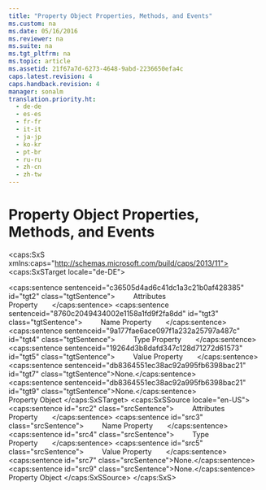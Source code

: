 ```yaml
---
title: "Property Object Properties, Methods, and Events"
ms.custom: na
ms.date: 05/16/2016
ms.reviewer: na
ms.suite: na
ms.tgt_pltfrm: na
ms.topic: article
ms.assetid: 21f67a7d-6273-4648-9abd-2236650efa4c
caps.latest.revision: 4
caps.handback.revision: 4
manager: sonalm
translation.priority.ht: 
  - de-de
  - es-es
  - fr-fr
  - it-it
  - ja-jp
  - ko-kr
  - pt-br
  - ru-ru
  - zh-cn
  - zh-tw
---
```

# Property Object Properties, Methods, and Events
<?xml version="1.0" encoding="utf-8"?>
<caps:SxS xmlns:caps="http://schemas.microsoft.com/build/caps/2013/11">
  <caps:SxSTarget locale="de-DE">
    <developerReferenceWithoutSyntaxDocument xsi:schemaLocation="http://ddue.schemas.microsoft.com/authoring/2003/5 http://dduestorage.blob.core.windows.net/ddueschema/developer.xsd" xmlns="http://ddue.schemas.microsoft.com/authoring/2003/5" xmlns:xlink="http://www.w3.org/1999/xlink" xmlns:xsi="http://www.w3.org/2001/XMLSchema-instance">
      <introduction></introduction>
      <section>
        <title>
          <caps:sentence sentenceid="74693d2fc58b46bd06410f278e39aa71" id="tgt1" class="tgtSentence">Properties</caps:sentence>
        </title>
        <content>
          <para>
            <caps:sentence sentenceid="c36505d4ad6c41dc1a3c21b0af428385" id="tgt2" class="tgtSentence">         <legacyLink xlink:href="acc15d40-68a6-4ba9-85bd-12d331aecaa6">Attributes Property</legacyLink>       </caps:sentence>
          </para>
          <para>
            <caps:sentence sentenceid="8760c2049434002e1158a1fd9f2fa8dd" id="tgt3" class="tgtSentence">         <legacyLink xlink:href="cfd0e29c-8310-44ab-85c3-5761184b865d">Name Property</legacyLink>       </caps:sentence>
          </para>
          <para>
            <caps:sentence sentenceid="9a177fae6ace097f1a232a25797a487c" id="tgt4" class="tgtSentence">         <legacyLink xlink:href="8a4c079f-9f4f-4545-801d-85983b8db71e">Type Property</legacyLink>       </caps:sentence>
          </para>
          <para>
            <caps:sentence sentenceid="19264d3b8dafd347c128d71272d61573" id="tgt5" class="tgtSentence">         <legacyLink xlink:href="48919c74-86d4-462e-99b9-8854ceb8d683">Value Property</legacyLink>       </caps:sentence>
          </para>
        </content>
      </section>
      <section>
        <title>
          <caps:sentence sentenceid="a9ac5a6cc3cbe84f9c18323af2b9007f" id="tgt6" class="tgtSentence">Methods</caps:sentence>
        </title>
        <content>
          <para>
            <caps:sentence sentenceid="db8364551ec38ac92a995fb6398bac21" id="tgt7" class="tgtSentence">None.</caps:sentence>
          </para>
        </content>
      </section>
      <section>
        <title>
          <caps:sentence sentenceid="16908b0605f2645dfcb4c3a8d248cef3" id="tgt8" class="tgtSentence">Events</caps:sentence>
        </title>
        <content>
          <para>
            <caps:sentence sentenceid="db8364551ec38ac92a995fb6398bac21" id="tgt9" class="tgtSentence">None.</caps:sentence>
          </para>
        </content>
      </section>
      <relatedTopics>
        <link xlink:href="b2a4767c-03c7-4935-a3bc-df3e1a38a009">Property Object</link>
      </relatedTopics>
    </developerReferenceWithoutSyntaxDocument>
  </caps:SxSTarget>
  <caps:SxSSource locale="en-US">
    <developerReferenceWithoutSyntaxDocument xsi:schemaLocation="http://ddue.schemas.microsoft.com/authoring/2003/5 http://dduestorage.blob.core.windows.net/ddueschema/developer.xsd" xmlns="http://ddue.schemas.microsoft.com/authoring/2003/5" xmlns:xlink="http://www.w3.org/1999/xlink" xmlns:xsi="http://www.w3.org/2001/XMLSchema-instance">
      <introduction></introduction>
      <section>
        <title>
          <caps:sentence id="src1" class="srcSentence">Properties</caps:sentence>
        </title>
        <content>
          <para>
            <caps:sentence id="src2" class="srcSentence">         <legacyLink xlink:href="acc15d40-68a6-4ba9-85bd-12d331aecaa6">Attributes Property</legacyLink>       </caps:sentence>
          </para>
          <para>
            <caps:sentence id="src3" class="srcSentence">         <legacyLink xlink:href="cfd0e29c-8310-44ab-85c3-5761184b865d">Name Property</legacyLink>       </caps:sentence>
          </para>
          <para>
            <caps:sentence id="src4" class="srcSentence">         <legacyLink xlink:href="8a4c079f-9f4f-4545-801d-85983b8db71e">Type Property</legacyLink>       </caps:sentence>
          </para>
          <para>
            <caps:sentence id="src5" class="srcSentence">         <legacyLink xlink:href="48919c74-86d4-462e-99b9-8854ceb8d683">Value Property</legacyLink>       </caps:sentence>
          </para>
        </content>
      </section>
      <section>
        <title>
          <caps:sentence id="src6" class="srcSentence">Methods</caps:sentence>
        </title>
        <content>
          <para>
            <caps:sentence id="src7" class="srcSentence">None.</caps:sentence>
          </para>
        </content>
      </section>
      <section>
        <title>
          <caps:sentence id="src8" class="srcSentence">Events</caps:sentence>
        </title>
        <content>
          <para>
            <caps:sentence id="src9" class="srcSentence">None.</caps:sentence>
          </para>
        </content>
      </section>
      <relatedTopics>
        <link xlink:href="b2a4767c-03c7-4935-a3bc-df3e1a38a009">Property Object</link>
      </relatedTopics>
    </developerReferenceWithoutSyntaxDocument>
  </caps:SxSSource>
</caps:SxS>